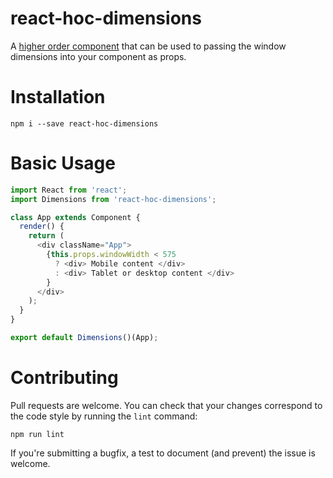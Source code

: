# react-hoc-dimensions

A [higher order component](https://reactjs.org/docs/higher-order-components.html) that can be used to passing the window dimensions into your component as props.


# Installation

```
npm i --save react-hoc-dimensions
```

# Basic Usage

```js
import React from 'react';
import Dimensions from 'react-hoc-dimensions';

class App extends Component {
  render() {
    return (
      <div className="App">
        {this.props.windowWidth < 575
          ? <div> Mobile content </div>
          : <div> Tablet or desktop content </div>
        }
      </div>
    );
  }
}

export default Dimensions()(App);
```

# Contributing

Pull requests are welcome. You can check that your changes correspond to the code style by running the `lint` command:

```
npm run lint
```

If you're submitting a bugfix, a test to document (and prevent) the issue is welcome.

[eslint]: http://eslint.org/
[airbnb-base]: https://www.npmjs.com/package/eslint-config-airbnb-base